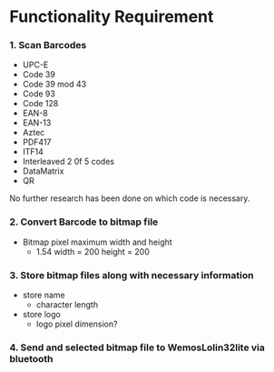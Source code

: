 # Functionality Requirement


### 1. Scan Barcodes
* UPC-E
* Code 39 
* Code 39 mod 43
* Code 93
* Code 128
* EAN-8
* EAN-13
* Aztec
* PDF417
* ITF14
* Interleaved 2 0f 5 codes
* DataMatrix
* QR

No further research has been done on which code is necessary.

### 2. Convert Barcode to bitmap file
* Bitmap pixel maximum width and height
    * 1.54 width = 200 height = 200
### 3. Store bitmap files along with necessary information
* store name
    * character length
* store logo
    * logo pixel dimension?
### 4. Send and selected bitmap file to WemosLolin32lite via bluetooth